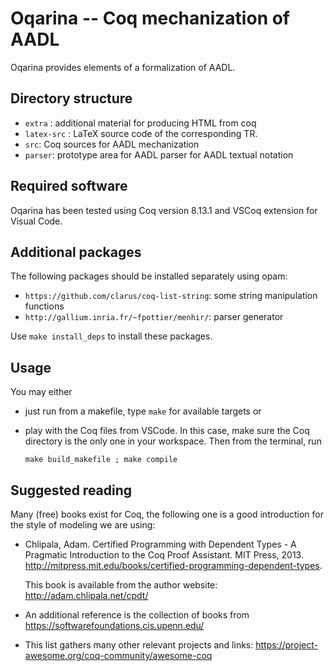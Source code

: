 # Oqarina -- Coq mechanization of AADL

Oqarina provides elements of a formalization of AADL.

## Directory structure

* `extra` : additional material for producing HTML from coq
* `latex-src` : LaTeX source code of the corresponding TR.
* `src`: Coq sources for AADL mechanization
* `parser`: prototype area for AADL parser for AADL textual notation

## Required software

Oqarina has been tested using Coq version 8.13.1 and VSCoq extension for Visual Code.

## Additional packages

The following packages should be installed separately using opam:

* `https://github.com/clarus/coq-list-string`: some string manipulation functions
* `http://gallium.inria.fr/~fpottier/menhir/`: parser generator

Use `make install_deps` to install these packages.

## Usage

You may either
- just run from a makefile, type `make` for available targets or
- play with the Coq files from VSCode. In this case, make sure the Coq directory is the only one in your workspace. Then from the terminal, run

    ```make build_makefile ; make compile ```

## Suggested reading

Many (free) books exist for Coq, the following one is a good introduction for the style of modeling we are using:

- Chlipala, Adam. Certified Programming with Dependent Types - A Pragmatic Introduction to the Coq Proof Assistant. MIT Press, 2013. http://mitpress.mit.edu/books/certified-programming-dependent-types.

  This book is available from the author website: http://adam.chlipala.net/cpdt/

- An additional reference is the collection of books from https://softwarefoundations.cis.upenn.edu/

- This list gathers many other relevant projects and links: https://project-awesome.org/coq-community/awesome-coq

